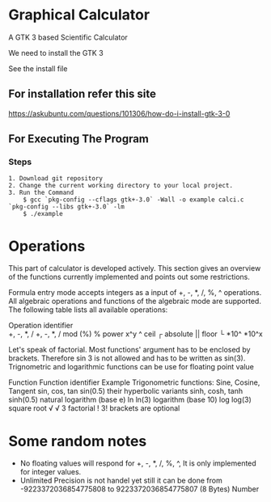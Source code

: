 # Graphical Calculator

A GTK 3 based Scientific Calculator 

We need to install the GTK 3

See the install file

## For installation refer this site
https://askubuntu.com/questions/101306/how-do-i-install-gtk-3-0

## For Executing The Program
### Steps
    1. Download git repository
    2. Change the current working directory to your local project.
    3. Run the Command
        $ gcc `pkg-config --cflags gtk+-3.0` -Wall -o example calci.c `pkg-config --libs gtk+-3.0` -lm
        $ ./example
    


# Operations


This part of calculator is developed actively. This section gives an overview 
of the functions currently implemented and points out some restrictions.

Formula entry mode accepts integers as a input of +, -, *, /, %, ^ operations.
All algebraic operations and functions of the algebraic mode are supported. The 
following table lists all available operations:

Operation			identifier	
+, -, *, /			+, -, *, /
mod (%)				%
power x^y			^
ceil				┌ 
absolute			||
floor				└
*10^				*10^x

Let's speak of factorial. Most functions' argument 
has to be enclosed by brackets. Therefore sin 3 is not allowed and has to be 
written as sin(3).
Trignometric and logarithmic functions can be use for floating point value

Function			Function identifier	Example
Trigonometric functions: 
Sine, Cosine, Tangent		sin, cos, tan		sin(0.5)
their hyperbolic variants	sinh, cosh, tanh	sinh(0.5)
natural logarithm (base e)	ln			ln(3)
logarithm (base 10)		log			log(3)
square root			√ 			√ 3
factorial			!			3! brackets are 
							optional

# Some random notes

  * No floating values will respond for +, -, *, /, %, ^, It is only implemented for integer values.
  * Unlimited Precision is not handel yet still it can be done from -9223372036854775808 to 9223372036854775807 (8 Bytes)
    Number

